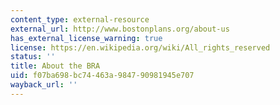 ```yaml
---
content_type: external-resource
external_url: http://www.bostonplans.org/about-us
has_external_license_warning: true
license: https://en.wikipedia.org/wiki/All_rights_reserved
status: ''
title: About the BRA
uid: f07ba698-bc74-463a-9847-90981945e707
wayback_url: ''
---
```

